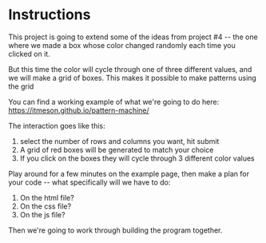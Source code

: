 # Instructions  

This project is going to extend some of the ideas from project #4 -- the one where we made a box whose color changed randomly each time you clicked on it. 

But this time the color will cycle through one of three different values, and we will make a grid of boxes.  This makes it possible to make patterns using the grid

You can find a working example of what we're going to do here: https://itmeson.github.io/pattern-machine/

The interaction goes like this:

1. select the number of rows and columns you want, hit submit
2. A grid of red boxes will be generated to match your choice
3. If you click on the boxes they will cycle through 3 different color values

Play around for a few minutes on the example page, then make a plan for your code -- what specifically will we have to do:

1. On the html file?
2. On the css file?
3. On the js file?

Then we're going to work through building the program together.
